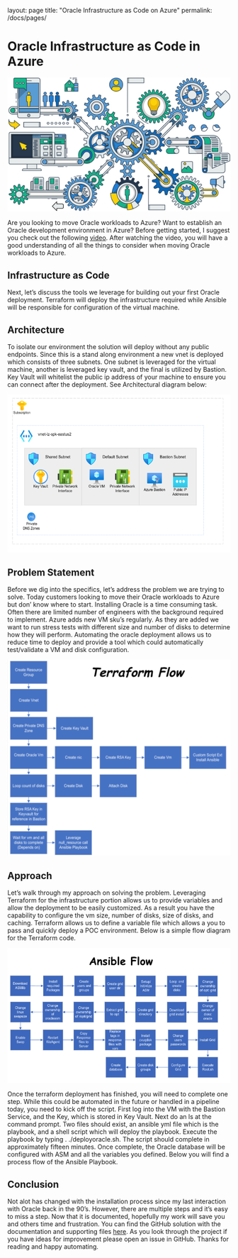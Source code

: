 layout: page
title: "Oracle Infrastructure as Code on Azure"
permalink: /docs/pages/

# Oracle Infrastructure as Code in Azure
![Architecture Diagram1](assets/images/oraclePostImage.jpeg)

Are you looking to move Oracle workloads to Azure? Want to establish an Oracle development environment in Azure? Before getting started, I suggest you check out the following [video](https://www.youtube.com/watch?v=yoNZ_H2zOqk). After watching the video, you will have a good understanding of all the things to consider when moving Oracle workloads to Azure.

## Infrastructure as Code
Next, let’s discuss the tools we leverage for building out your first Oracle deployment. Terraform will deploy the infrastructure required while Ansible will be responsible for configuration of the virtual machine.

## Architecture
To isolate our environment the solution will deploy without any public endpoints. Since this is a stand along environment a new vnet is deployed which consists of three subnets. One subnet is leveraged for the virtual machine, another is leveraged key vault, and the final is utilized by Bastion. Key Vault will whitelist the public ip address of your machine to ensure you can connect after the deployment. See Architectural diagram below:

![Architecture Diagram](assets/images/OracleArchImage.png)

## Problem Statement
Before we dig into the specifics, let’s address the problem we are trying to solve. Today customers looking to move their Oracle workloads to Azure but don’ know where to start. Installing Oracle is a time consuming task. Often there are limited number of engineers with the background required to implement. Azure adds new VM sku’s regularly. As they are added we want to run stress tests with different size and number of disks to determine how they will perform. Automating the oracle deployment allows us to reduce time to deploy and provide a tool which could automatically test/validate a VM and disk configuration.

![Teraform Flow](assets/images//TeraformFlow.png)

## Approach
Let’s walk through my approach on solving the problem. Leveraging Terraform for the infrastructure portion allows us to provide variables and allow the deployment to be easily customized. As a result you have the capability to configure the vm size, number of disks, size of disks, and caching. Terraform allows us to define a variable file which allows a you to pass and quickly deploy a POC environment. Below is a simple flow diagram for the Terraform code.

![Ansible Flow](assets/images//Ansible-Flow.png)

Once the terraform deployment has finished, you will need to complete one step. While this could be automated in the future or handled in a pipeline today, you need to kick off the script. First log into the VM with the Bastion Service, and the Key, which is stored in Key Vault. Next do an ls at the command prompt. Two files should exist, an ansible yml file which is the playbook, and a shell script which will deploy the playbook. Execute the playbook by typing . ./deployoracle.sh. The script should complete in approximately fifteen minutes. Once complete, the Oracle database will be configured with ASM and all the variables you defined. Below you will find a process flow of the Ansible Playbook.

## Conclusion
Not alot has changed with the installation process since my last interaction with Oracle back in the 90’s. However, there are multiple steps and it’s easy to miss a step. Now that it is documented, hopefully my work will save you and others time and frustration. You can find the GitHub solution with the documentation and supporting files [here](https://github.com/aultt/azure-oracle/tree/master/OraAzure-Terraform/Oracle_Single). As you look through the project if you have ideas for improvement please open an issue in GitHub. Thanks for reading and happy automating.
